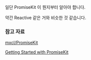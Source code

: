 일단 PromiseKit 이 뭔지부터 알아야 합니다. 

약간 Reactive 같은 거와 비슷한 것 같습니다. 

### 참고 자료

[mxcl/PromiseKit](https://github.com/mxcl/PromiseKit)

[Getting Started with PromiseKit](https://videos.raywenderlich.com/screencasts/getting-started-with-promisekit)
